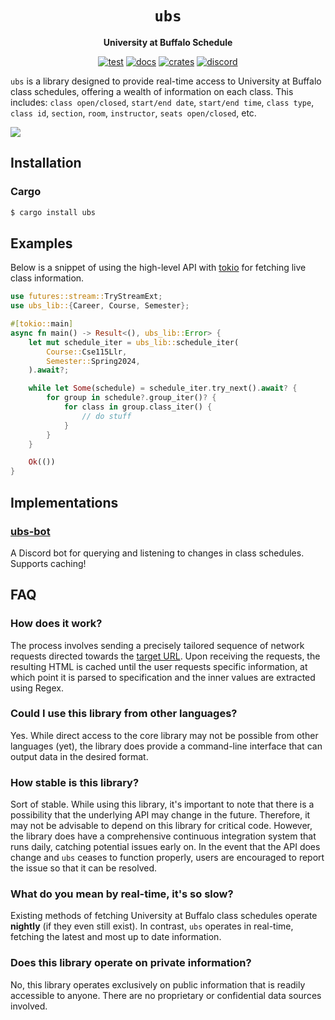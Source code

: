 <div align="center">
  <h1><code>ubs</code></h1>
  <p><strong>University at Buffalo Schedule</strong></p>
  <p>
    <a href="https://github.com/ok-nick/ubs/actions/workflows/test.yml"><img src="https://github.com/ok-nick/ubs/actions/workflows/test.yml/badge.svg" alt="test" /></a>
    <a href="https://docs.rs/ubs-lib"><img src="https://docs.rs/ubs-lib/badge.svg" alt="docs" /></a>
    <a href="https://crates.io/crates/ubs-lib"><img src="https://img.shields.io/crates/v/ubs-lib" alt="crates" /></a>
    <a href="https://discord.gg/w9Bc6xH7uC"><img src="https://img.shields.io/discord/834969350061424660?label=discord" alt="discord" /></a>
  </p>
</div>

`ubs` is a library designed to provide real-time access to University at Buffalo class schedules, offering a wealth of information on each class. This includes: `class open/closed`, `start/end date`, `start/end time`, `class type`, `class id`, `section`, `room`, `instructor`, `seats open/closed`, etc.

<img src="https://user-images.githubusercontent.com/25470747/258559272-32e79831-eda7-41b5-aba5-87c3d8fc363f.gif">

## Installation
### Cargo
```bash
$ cargo install ubs
```


## Examples
Below is a snippet of using the high-level API with [tokio](https://github.com/tokio-rs/tokio) for fetching live class information.
```rust
use futures::stream::TryStreamExt;
use ubs_lib::{Career, Course, Semester};

#[tokio::main]
async fn main() -> Result<(), ubs_lib::Error> {
    let mut schedule_iter = ubs_lib::schedule_iter(
        Course::Cse115Llr,
        Semester::Spring2024,
    ).await?;

    while let Some(schedule) = schedule_iter.try_next().await? {
        for group in schedule?.group_iter()? {
            for class in group.class_iter() {
                // do stuff
            }
        }
    }

    Ok(())
}
```

## Implementations
### [ubs-bot](https://github.com/ok-nick/ubs-bot/)
A Discord bot for querying and listening to changes in class schedules. Supports caching!

## FAQ
### How does it work?
The process involves sending a precisely tailored sequence of network requests directed towards the [target URL](https://www.pub.hub.buffalo.edu/). Upon receiving the requests, the resulting HTML is cached until the user requests specific information, at which point it is parsed to specification and the inner values are extracted using Regex.

### Could I use this library from other languages?
Yes. While direct access to the core library may not be possible from other languages (yet), the library does provide a command-line interface that can output data in the desired format.

### How stable is this library?
Sort of stable. While using this library, it's important to note that there is a possibility that the underlying API may change in the future. Therefore, it may not be advisable to depend on this library for critical code. However, the library does have a comprehensive continuous integration system that runs daily, catching potential issues early on. In the event that the API does change and `ubs` ceases to function properly, users are encouraged to report the issue so that it can be resolved.

### What do you mean by real-time, it's so slow?
Existing methods of fetching University at Buffalo class schedules operate **nightly** (if they even still exist). In contrast, `ubs` operates in real-time, fetching the latest and most up to date information.

### Does this library operate on private information?
No, this library operates exclusively on public information that is readily accessible to anyone. There are no proprietary or confidential data sources involved.

